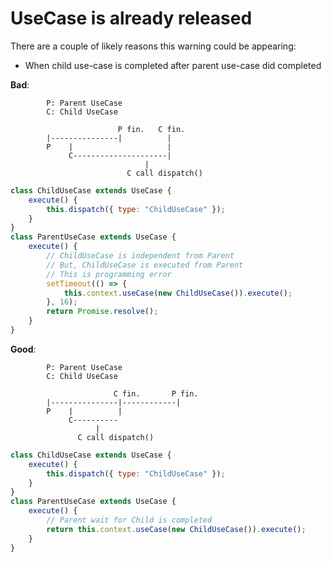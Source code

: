 # UseCase is already released

There are a couple of likely reasons this warning could be appearing:

- When child use-case is completed after parent use-case did completed

**Bad**:


```
        P: Parent UseCase
        C: Child UseCase

                        P fin.   C fin.
        |---------------|          |
        P    |                     |
             C---------------------|
                              |
                          C call dispatch()
```

```js
class ChildUseCase extends UseCase {
    execute() {
        this.dispatch({ type: "ChildUseCase" });
    }
}
class ParentUseCase extends UseCase {
    execute() {
        // ChildUseCase is independent from Parent
        // But, ChildUseCase is executed from Parent
        // This is programming error
        setTimeout(() => {
            this.context.useCase(new ChildUseCase()).execute();
        }, 16);
        return Promise.resolve();
    }
}
```

**Good**:

```
        P: Parent UseCase
        C: Child UseCase

                       C fin.       P fin.
        |---------------|------------|
        P    |          |
             C----------
                   |
               C call dispatch()    

 ```

```js
class ChildUseCase extends UseCase {
    execute() {
        this.dispatch({ type: "ChildUseCase" });
    }
}
class ParentUseCase extends UseCase {
    execute() {
        // Parent wait for Child is completed
        return this.context.useCase(new ChildUseCase()).execute();
    }
}
```

